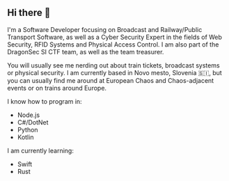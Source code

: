 ## Hi there 👋

I'm a Software Developer focusing on Broadcast and Railway/Public Transport Software, as well as a Cyber Security Expert in the fields of Web Security, RFID Systems and Physical Access Control. I am also part of the DragonSec SI CTF team, as well as the team treasurer.

You will usually see me nerding out about train tickets, broadcast systems or physical security. I am currently based in Novo mesto, Slovenia 🇸🇮, but you can usually find me around at European Chaos and Chaos-adjacent events or on trains around Europe.

I know how to program in:
- Node.js
- C#/DotNet
- Python
- Kotlin

I am currently learning:
- Swift
- Rust

<!--
**craftbyte/craftbyte** is a ✨ _special_ ✨ repository because its `README.md` (this file) appears on your GitHub profile.

Here are some ideas to get you started:

- 🔭 I’m currently working on ...
- 🌱 I’m currently learning ...
- 👯 I’m looking to collaborate on ...
- 🤔 I’m looking for help with ...
- 💬 Ask me about ...
- 📫 How to reach me: ...
- 😄 Pronouns: ...
- ⚡ Fun fact: ...
-->
